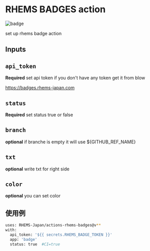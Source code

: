 # RHEMS BADGES action

![badge](https://badges.rhems-japan.com/api-get-badge.svg?user_id=MSnzsZ4w1QdiqHL71hXoY7M77Mk2&organization=RHEMS-Japan&repo=badge&branch=release&app=badge)

set up rhems badge action

## Inputs

## `api_token`
**Required**
set api token
if you don't have any token get it from blow

https://badges.rhems-japan.com

## `status`
**Required**
set status true or false

## `branch`
**optional**
if branche is empty it will use ${GITHUB_REF_NAME}

## `txt`
**optional**
write txt for right side

## `color`
**optional**
you can set color


## 使用例

```sh
uses: RHEMS-Japan/actions-rhems-badges@v**
with:
  api_token: '${{ secrets.RHEMS_BADGE_TOKEN }}'
  app: 'badge'
  status: true  #CI=true
```
